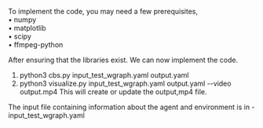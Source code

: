 To implement the code, you may need a few prerequisites, <br>
•	numpy<br>
•	matplotlib<br>
•	scipy<br>
•	ffmpeg-python<br>

After ensuring that the libraries exist. We can now implement the code.

1)	python3 cbs.py input_test_wgraph.yaml output.yaml
2)	python3 visualize.py input_test_wgraph.yaml output.yaml --video output.mp4
This will create or update the output,mp4 file.

The input file containing information about the agent and environment is in - input_test_wgraph.yaml
